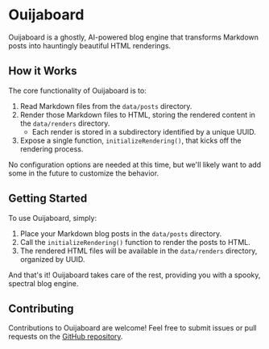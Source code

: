 # Ouijaboard

Ouijaboard is a ghostly, AI-powered blog engine that transforms Markdown posts into hauntingly beautiful HTML renderings.

## How it Works

The core functionality of Ouijaboard is to:

1. Read Markdown files from the `data/posts` directory.
2. Render those Markdown files to HTML, storing the rendered content in the `data/renders` directory.
   - Each render is stored in a subdirectory identified by a unique UUID.
3. Expose a single function, `initializeRendering()`, that kicks off the rendering process.

No configuration options are needed at this time, but we'll likely want to add some in the future to customize the behavior.

## Getting Started

To use Ouijaboard, simply:

1. Place your Markdown blog posts in the `data/posts` directory.
2. Call the `initializeRendering()` function to render the posts to HTML.
3. The rendered HTML files will be available in the `data/renders` directory, organized by UUID.

And that's it! Ouijaboard takes care of the rest, providing you with a spooky, spectral blog engine.

## Contributing

Contributions to Ouijaboard are welcome! Feel free to submit issues or pull requests on the [GitHub repository](https://github.com/your-username/ouijaboard).
